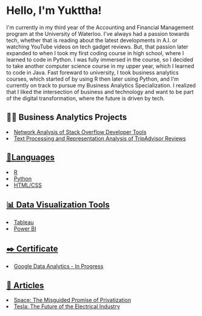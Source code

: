 <!DOCTYPE html>
<html lang="en">
  
  <head>
      <meta name="google-site-verification" content="DvWw9i2KXk781rQ6MUAHCqICL7C7vi09zQaYT1Xgof8" />
  </head>
  
  <body>
    <h1>Hello, I'm Yukttha! </h1>
    <p>I'm currently in my third year of the Accounting and Financial Management program at the University of Waterloo. I've always had a passion towards tech, whether that is reading about the latest developments in A.I. or watching YouTube videos on tech gadget reviews. But, that passion later expanded to when I took my first coding course in high school, where I learned to code in Python. I was fully immersed in the course, so I decided to take another computer science course in my upper year, which I learned to code in Java. Fast foreward to university, I took business analytics courses, which started of by using R then later using Python, and I'm currently on track to pursue my Business Analytics Specialization. I realized that I liked the intersection of business and technology and want to be part of the digital transformation, where the future is driven by tech.</p>

  <h2>👩‍💻 Business Analytics Projects</h2>
  <li><a href="https://github.com/Yukttha/Stack-Overflow_Developer-Tools_Analysis.git"> Network Analysis of Stack Overflow Developer Tools </a> </li>
  <li><a href="https://github.com/Yukttha/TripAdvisor-Reviews-Analysis">Text Processing and Representation Analysis of TripAdvisor Reviews </li>
    
  <h2>📄Languages</h2>
  <li>R</li>
  <li>Python</li>
  <li>HTML/CSS </li>

  <h2>📊 Data Visualization Tools</h2>
  <li>Tableau</li>
  <li>Power BI</li>

  <h2>✒️ Certificate</h2>
  <li><a href="https://www.coursera.org/user/042d814d3a6e7fa29861963bf55af4a0"> Google Data Analytics - In Progress </li>

  <h2>📰 Articles</h2>
  <li><a href="https://waterloobusinessreview.com/articles/fall-2023/space.html"> Space: The Misguided Promise of Privatization </li>
  <li><a href="https://waterloobusinessreview.com/articles/fall-2022/tesla.html"> Tesla: The Future of the Electrical Industry </li>
  
  </body>
</html>
